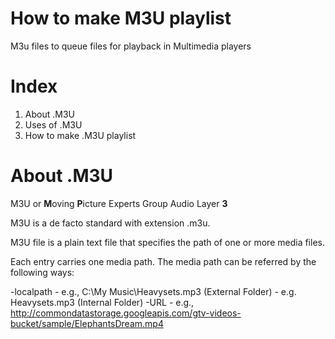 # How to make M3U playlist

M3u files to queue files for playback in Multimedia players

# Index

1. About .M3U
2. Uses of .M3U
3. How to make .M3U playlist

# About .M3U

M3U or **M**oving **P**icture Experts Group Audio Layer **3**

M3U is a de facto standard with extension .m3u.

M3U file is a plain text file that specifies the path of one or more media files.

Each entry carries one media path. The media path can be referred by the following ways:

-localpath
	- e.g., C:\My Music\Heavysets.mp3 (External Folder)
	- e.g. Heavysets.mp3 (Internal Folder)
-URL
	- e.g., http://commondatastorage.googleapis.com/gtv-videos-bucket/sample/ElephantsDream.mp4
